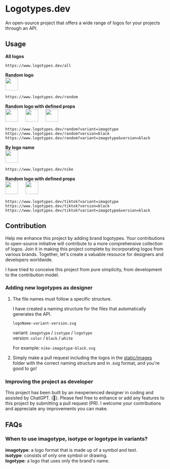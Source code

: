 # Logotypes.dev

An open-source project that offers a wide range of logos for your projects through an API.

## Usage

**All logos**

```
https://www.logotypes.dev/all
```

**Random logo**  
<img src="https://logotypes.dev/random" width="40" />

```
https://www.logotypes.dev/random
```

**Random logo with defined props**  
<img src="https://logotypes.dev/random?variant=isotype" width="40" />&nbsp;&nbsp;&nbsp;&nbsp;&nbsp;
<img src="https://logotypes.dev/random?version=black" width="40" />&nbsp;&nbsp;&nbsp;&nbsp;&nbsp;
<img src="https://logotypes.dev/random?variant=isotype&version=black" width="40" />

```
https://www.logotypes.dev/random?variant=imagotype
https://www.logotypes.dev/random?version=black
https://www.logotypes.dev/random?variant=imagotype&version=black
```

**By logo name**  
<img src="https://logotypes.dev/nike" width="40" />

```
https://www.logotypes.dev/nike
```

**Random logo with defined props**  
<img src="https://logotypes.dev/tiktok?variant=isotype" width="40" />&nbsp;&nbsp;&nbsp;&nbsp;&nbsp;
<img src="https://logotypes.dev/tiktok?variant=imagotype" width="40" />

```
https://www.logotypes.dev/tiktok?variant=imagotype
https://www.logotypes.dev/tiktok?version=black
https://www.logotypes.dev/tiktok?variant=imagotype&version=black
```

## Contribution

Help me enhance this project by adding brand logotypes. Your contributions to open-source initiative will contribute to a more comprehensive collection of logos. Join it in making this project complete by incorporating logos from various brands. Together, let's create a valuable resource for designers and developers worldwide.

I have tried to conceive this project from pure simplicity, from development to the contribution model.

### Adding new logotypes as designer

1. The file names must follow a specific structure.

   I have created a naming structure for the files that automatically generates the API.

   `logoName-variant-version.svg`

   variant: `imagotype` / `isotype` / `logotype`  
   version: `color` / `black` / `white`

   For example: `nike-imagotype-black.svg`

2. Simply make a pull request including the logos in the [static/images](static/images) folder with the correct naming structure and in .svg format, and you're good to go!

### Improving the project as developer

This project has been built by an inexperienced designer in coding and assisted by ChatGPT. (😬). Please feel free to enhance or add any features to this project by submitting a pull request (PR). I welcome your contributions and appreciate any improvements you can make.

## FAQs

### When to use imagotype, isotype or logotype in variants?

**imagotype**: a logo format that is made up of a symbol and text.  
**isotype**: consists of only one symbol or drawing.  
**logotype**: a logo that uses only the brand's name.

